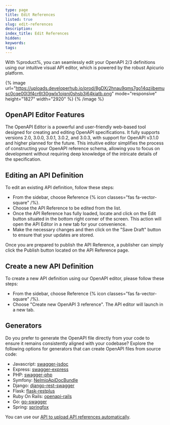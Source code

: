 ```yaml
---
type: page
title: Edit References
listed: true
slug: edit-references
description: 
index_title: Edit References
hidden: 
keywords: 
tags: 
---
```


With %product%, you can seamlessly edit your OpenAPI 2/3 definitions using our intuitive visual API editor, which is powered by the robust Apicurio platform.

{% image url="https://uploads.developerhub.io/prod/8gDX/2hnau9qms7go14qziibemusc0cqe00l3f4cr6t30gwlx1ojqnj0shsb3j64kiatb.png" mode="responsive" height="1827" width="2920" %}
{% /image %}

## OpenAPI Editor Features

The OpenAPI Editor is a powerful and user-friendly web-based tool designed for creating and editing OpenAPI specifications. It fully supports versions 2.0, 3.0.0, 3.0.1, 3.0.2, and 3.0.3, with support for OpenAPI v3.1.0 and higher planned for the future. This intuitive editor simplifies the process of constructing your OpenAPI reference schema, allowing you to focus on development without requiring deep knowledge of the intricate details of the specification.

## Editing an API Definition

To edit an existing API definition, follow these steps:

- From the sidebar, choose Reference {% icon classes="fas fa-vector-square" /%}.
- Choose the API Reference to be edited from the list.
- Once the API Reference has fully loaded, locate and click on the Edit button situated in the bottom right corner of the screen. This action will open the API Editor in a new tab for your convenience.
- Make the necessary changes and then click on the "Save Draft" button to ensure that your updates are stored.

Once you are prepared to publish the API Reference, a publisher can simply click the Publish button located on the API Reference page.

## Create a new API Definition

To create a new API definition using our OpenAPI editor, please follow these steps:

- From the sidebar, choose Reference {% icon classes="fas fa-vector-square" /%}.
- Choose "Create new OpenAPI 3 reference". The API editor will launch in a new tab.

## Generators

Do you prefer to generate the OpenAPI file directly from your code to ensure it remains consistently aligned with your codebase? Explore the following options for generators that can create OpenAPI files from source code:

- Javascript: [swagger-jsdoc](https://www.npmjs.com/package/swagger-jsdoc)
- Express: [swagger-express](https://www.npmjs.com/package/swagger-express)
- PHP: [swagger-php](https://github.com/zircote/swagger-php)
- Symfony: [NelmioApiDocBundle](https://github.com/nelmio/NelmioApiDocBundle)
- Django: [django-rest-swagger](https://github.com/marcgibbons/django-rest-swagger)
- Flask: [flask-restplus](https://github.com/noirbizarre/flask-restplus)
- Ruby On Rails: [openapi-rails](https://github.com/slate-studio/openapi-rails)
- Go: [go-swagger](https://goswagger.io/)
- Spring: [springfox](https://github.com/springfox/springfox)

You can use our [API to upload API references automatically](/support-center/api-key#how-to-upload-references-programmatically).